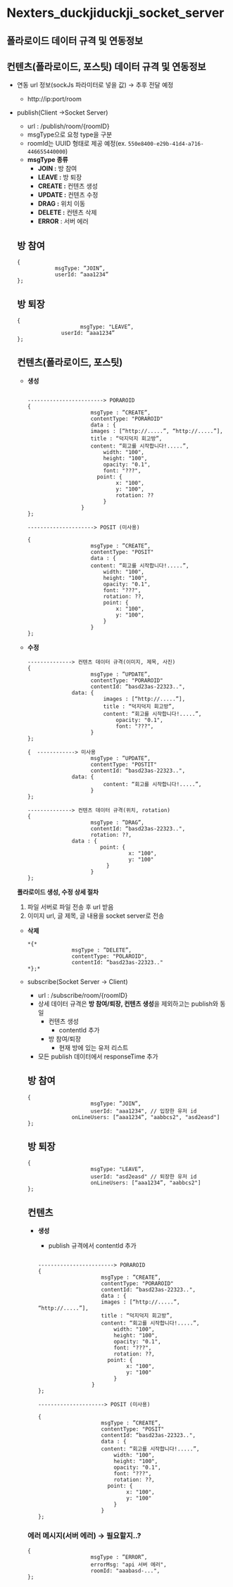 # Nexters_duckjiduckji_socket_server

## **폴라로이드 데이터 규격 및 연동정보**

## 컨텐츠(폴라로이드, 포스팃) **데이터 규격 및 연동정보**

- 연동 url 정보(sockJs 파라미터로 넣을 값) → 추후 전달 예정
    - http://ip:port/room
- publish(Client →Socket Server)
    - url : /publish/room/{roomID}
    - msgType으로 요청 type을 구분
    - roomId는 UUID 형태로 제공 예정(ex. `550e8400-e29b-41d4-a716-446655440000`)
    - **msgType 종류**
        - **JOIN :** 방 참여
        - **LEAVE :** 방 퇴장
        - **CREATE :** 컨텐츠 생성
        - **UPDATE :** 컨텐츠 수정
        - **DRAG :** 위치 이동
        - **DELETE :** 컨텐츠 삭제
        - **ERROR** : 서버 에러
    
    ## 방 참여
    
    ```
    {
    			msgType: ”JOIN”,
    		    userId: “aaa1234”
    };
    ```
    
    ## 방 퇴장
    
    ```
    {
    				 	msgType: "LEAVE”,
    		      userId: “aaa1234”
    };
    ```
    
    ## 컨텐츠(폴라로이드, 포스팃)
    
    - **생성**
        
        ```
        
        ------------------------> PORAROID
        {
        					msgType : ”CREATE”,
        					contentType: "PORAROID"
        					data : {
        				    images : [“http://.....”, “http://.....”],
        				    title : “덕지덕지 회고방”,
        				    content: “회고를 시작합니다!.....”,
        						width: "100",
        						height: "100",
        						opacity: "0.1",
        						font: "???",
        					  point: {
        							x: "100",
        		 					y: "100",
        							rotation: ??
        						}
        				 }
        };
        
        ---------------------> POSIT (미사용)
        
        {
        					msgType : ”CREATE”,
        					contentType: "POSIT"
        					data : {
        				    content: “회고를 시작합니다!.....”,
        						width: "100",
        						height: "100",
        						opacity: "0.1",
        						font: "???",
                                rotation: ??,
        					    point: {
        							x: "100",
        		 					y: "100",
        						}
        					}
        };
        
        ```
        
    - **수정**
        
        ```
        --------------> 컨텐츠 데이터 규격(이미지, 제목, 사진)
        {
        					msgType : ”UPDATE”,
        					contentType: "PORAROID"
        					contentId: “basd23as-22323..",
        		      data: {
        					    images : [“http://.....”],
        					    title : “덕지덕지 회고방”,
        					    content: “회고를 시작합니다!.....”,     
        							opacity: "0.1",
        							font: "???",
        					} 
        };
        
        {  ------------> 미사용
        					msgType : ”UPDATE”,
        					contentType: "POSTIT"
        					contentId: “basd23as-22323..",
        		      data: {
        					    content: “회고를 시작합니다!.....”,     
        					} 
        };
        
        --------------> 컨텐츠 데이터 규격(위치, rotation)
        {
        					msgType : ”DRAG”,
        					contentId: “basd23as-22323..",
                            rotation: ??,
        		      data : {
        					   point: {
        								x: "100",
        			 					y: "100"
        						 }
        					}   
        };
        
        ```
        
    
    **폴라로이드 생성, 수정 상세 절차** 
    
    1. 파일 서버로 파일 전송 후 url 받음
    2. 이미지 url, 글 제목, 글 내용을 socket server로 전송
    
    - **삭제**
        
        ```
        *{*
        			  msgType : ”DELETE”,
        			  contentType: "POLAROID",
        		      contentId: “basd23as-22323.."
        *};*
        ```
        
    
    - subscribe(Socket Server → Client)
        - url : /subscribe/room/{roomID}
        - 상세 데이터 규격은 **방 참여/퇴장, 컨텐츠 생성**을 제외하고는 publish와 동일
            - 컨텐츠 생성
                - contentId 추가
            - 방 참여/퇴장
                - 현재 방에 있는 유저 리스트
        - 모든 publish 데이터에서 responseTime 추가
            
            
        
        ## 방 참여
        
        ```
        {
        				 	msgType: ”JOIN”,
        					userId: "aaa1234", // 입장한 유저 id
        		      onLineUsers: [“aaa1234”, "aabbcs2", "asd2easd"]
        };
        ```
        
        ## 방 퇴장
        
        ```
        {
        				 	msgType: "LEAVE”,
        					userId: "asd2easd" // 퇴장한 유저 id
        					onLineUsers: [“aaa1234”, "aabbcs2"]
        };
        ```
        
        ## 컨텐츠
        
        - **생성**
            - publish 규격에서 contentId 추가
            
            ```
            
            ------------------------> PORAROID
            {
            					msgType : ”CREATE”,
            					contentType: "PORAROID"
            					contentId: “basd23as-22323..",
            					data : {
            				    images : [“http://.....”, “http://.....”],
            				    title : “덕지덕지 회고방”,
            				    content: “회고를 시작합니다!.....”,
            						width: "100",
            						height: "100",
            						opacity: "0.1",
            						font: "???",
                                    rotation: ??,
            					  point: {
            							x: "100",
            		 					y: "100"
            						}
            				 }
            };
            
            ---------------------> POSIT (미사용)
            
            {
            					msgType : ”CREATE”,
            					contentType: "POSIT"
            					contentId: “basd23as-22323..",
            					data : {
            				    content: “회고를 시작합니다!.....”,
            						width: "100",
            						height: "100",
            						opacity: "0.1",
            						font: "???",
                                    rotation: ??,
            					  point: {
            							x: "100",
            		 					y: "100"
            						}
            					}
            };
            
            ```
            
        
        ### 에러 메시지(서버 에러) → 필요할지..?
        
        ```
        {
        					msgType : ”ERROR”,
        					errorMsg: "api 서버 에러",
        					roomId: "aaabasd-...",
        };
        ```
